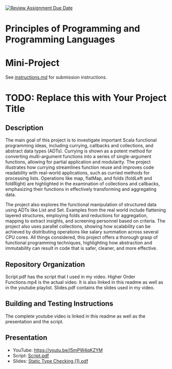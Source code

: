 [![Review Assignment Due Date](https://classroom.github.com/assets/deadline-readme-button-22041afd0340ce965d47ae6ef1cefeee28c7c493a6346c4f15d667ab976d596c.svg)](https://classroom.github.com/a/skJdUf3s)
# Principles of Programming and Programming Languages
# Mini-Project

See [instructions.md](instructions.md) for submission instructions.

# TODO: Replace this with Your Project Title

## Description

  The main goal of this project is to investigate important Scala functional programming ideas, including currying, callbacks and collections, and abstract data types (ADTs). Currying is shown as a potent method for converting multi-argument functions into a series of single-argument functions, allowing for partial application and modularity. The project illustrates how currying streamlines function reuse and improves code readability with real-world applications, such as curried methods for processing lists. Operations like map, flatMap, and folds (foldLeft and foldRight) are highlighted in the examination of collections and callbacks, emphasizing their functions in effectively transforming and aggregating data.
  
  The project also explores the functional manipulation of structured data using ADTs like List and Set. Examples from the real world include flattening layered structures, employing folds and reductions for aggregation, mapping to extract insights, and screening personnel based on criteria. The project also uses parallel collections, showing how scalability can be achieved by distributing operations like salary summation across several CPU cores. All things considered, this project offers a thorough grasp of functional programming techniques, highlighting how abstraction and immutability can result in code that is safer, cleaner, and more effective.

## Repository Organization

Script.pdf has the script that I used in my video.
Higher Order Functions.mp4 is the actual video. It is also linked in this readme as well as in the youtube playlist. 
Slides.pdf contains the slides used in my video.

## Building and Testing Instructions

The complete youtube video is linked in this readme as well as the presentation and the script.

## Presentation

- YouTube: https://youtu.be/I5mPW4qKZYM
- Script: [Script.pdf](https://github.com/user-attachments/files/18174726/Script.pdf)
- Slides: [Static Type Checking (1).pdf](https://github.com/user-attachments/files/18174727/Static.Type.Checking.1.pdf)

